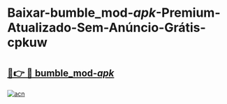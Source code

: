 # Baixar-bumble_mod-_apk_-Premium-Atualizado-Sem-Anúncio-Grátis-cpkuw

# <h2><a href="https://layqma.esa.edu.pl?src=bumble_mod-_apk_&ref=cpkuw">🔗👉 🔴 bumble_mod-_apk_</a></h2>

[![acn](https://github.com/user-attachments/assets/0f9c940e-d8b0-45ae-aac7-cd30a18b3e1c)](https://layqma.esa.edu.pl?src=bumble_mod-_apk_&ref=cpkuw)

